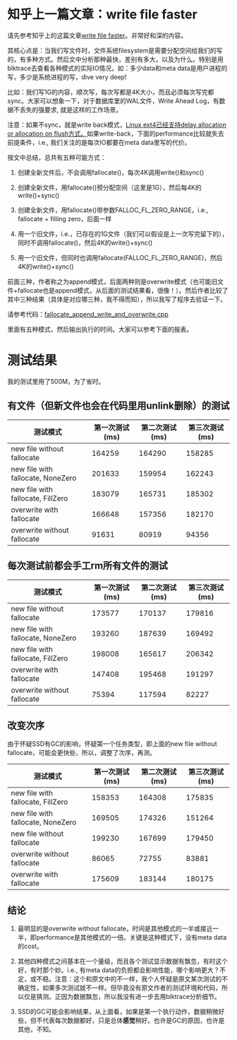 
# 知乎上一篇文章：write file faster

请先参考知乎上的这篇文章[write file faster](https://zhuanlan.zhihu.com/p/61212603)。非常好和深的内容。

其核心点是：当我们写文件时，文件系统filesystem是需要分配空间给我们的写的，有多种方式。然后文中分析那种最快，差别有多大，以及为什么。特别是用blktrace去查看各种模式的实际IO情况，如：多少data和meta data是用户进程的写，多少是系统进程的写，dive very deep!

比如：我们写1G的内容，顺次写，每次写都是4K大小，而且必须每次写完都sync。大家可以想象一下，对于数据库里的WAL文件，Write Ahead Log，有数据不丢失的强要求, 就是这样的工作场景。

注意：如果不sync，就是write back模式，[Linux ext4已经支持delay allocation or allocation on flush方式。](https://en.wikipedia.org/wiki/Allocate-on-flush)如果write-back，下面的performance比较就失去前提条件，i.e., 我们关注的是每次IO都要在meta data里写的代价。

按文中总结，总共有五种可能方式：

1. 创建全新文件后，不会调用fallocate()，每次4K调用write()和sync()

2. 创建全新文件，用fallocate()预分配空间（这里是1G），然后每4K的write()+sync()

3. 创建全新文件，用fallocate()带参数FALLOC_FL_ZERO_RANGE，i.e., fallocate + filling zero，后面一样

4. 用一个旧文件，i.e.，已存在的1G文件（我们可以假设是上一次写完留下的），同时不调用fallocate()，然后4K的write()+sync()

5. 用一个旧文件，但同时也调用fallocate(FALLOC_FL_ZERO_RANGE)，然后4K的write()+sync()

前面三种，作者称之为append模式，后面两种则是overwrite模式（也可能旧文件+fallocate也是append模式，从后面的测试结果看，很像！）。然后作者比较了其中三种结果（具体是对应哪三种，我不得而知），所以我写了程序去验证一下。

请参考代码：[fallocate_append_write_and_overwrite.cpp](fallocate_append_write_and_overwrite.cpp)

里面有五种模式，然后输出执行的时间。大家可以参考下面的报表。

# 测试结果

我的测试里用了500M，为了省时。

## 有文件（但新文件也会在代码里用unlink删除）的测试

| 测试模式 | 第一次测试(ms) | 第二次测试(ms) | 第三次测试(ms) |
| -- | -- | -- | -- |
| new file without fallocate | 164259 | 164290 | 158285 |
| new file with fallocate, NoneZero | 201633 | 159954 | 162243 |
| new file with fallocate, FillZero | 183079 | 165731 | 185302 |
| overwrite with fallocate | 166648 | 157356 | 182170 |
| overwrite without fallocate | 91631 | 80919 | 94356 |

## 每次测试前都会手工rm所有文件的测试

| 测试模式 | 第一次测试(ms) | 第二次测试(ms) | 第三次测试(ms) |
| -- | -- | -- | -- |
| new file without fallocate | 173577 | 170137 | 179816 |
| new file with fallocate, NoneZero | 193260 | 187639 | 169492 |
| new file with fallocate, FillZero | 198008 | 165617 | 206342 |
| overwrite with fallocate | 147408 | 195468 | 191297 |
| overwrite without fallocate | 75394 | 117594 | 82227 |

## 改变次序

由于怀疑SSD有GC的影响，怀疑第一个任务类型，即上面的new file without fallocate，可能会更快些，所以，调整了次序，再测。

| 测试模式 | 第一次测试(ms) | 第二次测试(ms) | 第三次测试(ms) |
| -- | -- | -- | -- |
| new file with fallocate, FillZero  | 158353 | 164308 | 175835 |
| new file with fallocate, NoneZero | 169505 | 174326 | 151264 |
| new file without fallocate | 199230 | 167699 | 179450 |
| overwrite without fallocate | 86065 | 72755 | 83881 |
| overwrite with fallocate | 175609 | 183144 | 180175 |

## 结论

1. 最明显的是overwrite without fallocate，时间是其他模式的一半或接近一半，即performance是其他模式的一倍。关键是这种模式下，没有meta data的cost。

2. 其他四种模式之间基本在一个量级，而且各个测试显示数据有飘忽，有时这个好，有时那个妙。i.e., 有meta data的负担都会影响性能，哪个影响更大？不定，或不稳。注意：这个和原文中的不一样，我个人怀疑是原文某次测试的不确定性，如果多次测试就不一样。但毕竟没有原文作者的测试环境和代码，所以仅是猜测。正因为数据飘忽，所以我没有进一步去用blktrace分析细节。

3. SSD的GC可能会影响结果，从上面看，如果是第一个执行动作，数据稍微好些，但不代表每次数据都好，只是总体**感觉**稍好。也许是GC的原因，也许是其他，不知。
